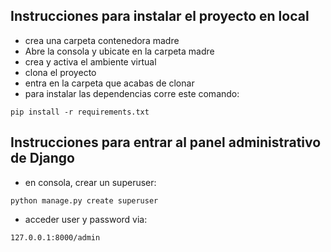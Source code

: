 ## Instrucciones para instalar el proyecto en local

+ crea una carpeta contenedora madre
+ Abre la consola y ubicate en la carpeta madre
+ crea y activa el ambiente virtual
+ clona el proyecto 
+ entra en la carpeta que acabas de clonar
+ para instalar las dependencias corre este comando:

```
pip install -r requirements.txt
```

## Instrucciones para entrar al panel administrativo de Django

+ en consola, crear un superuser:

```
python manage.py create superuser
```
+ acceder user y password via:

```
127.0.0.1:8000/admin
```